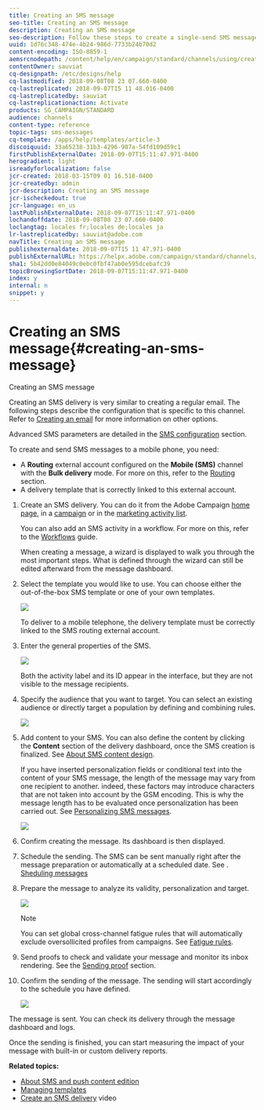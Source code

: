```yaml
---
title: Creating an SMS message
seo-title: Creating an SMS message
description: Creating an SMS message
seo-description: Follow these steps to create a single-send SMS message in Adobe Campaign.
uuid: 1d76c348-474e-4b24-986d-7733b24b70d2
content-encoding: ISO-8859-1
aemsrcnodepath: /content/help/en/campaign/standard/channels/using/creating-an-sms-message
contentOwner: sauviat
cq-designpath: /etc/designs/help
cq-lastmodified: 2018-09-08T08 23 07.660-0400
cq-lastreplicated: 2018-09-07T15 11 48.016-0400
cq-lastreplicatedby: sauviat
cq-lastreplicationaction: Activate
products: SG_CAMPAIGN/STANDARD
audience: channels
content-type: reference
topic-tags: sms-messages
cq-template: /apps/help/templates/article-3
discoiquuid: 33a65238-31b3-4296-987a-54fd109d59c1
firstPublishExternalDate: 2018-09-07T15:11:47.971-0400
herogradient: light
isreadyforlocalization: false
jcr-created: 2018-03-15T09 01 16.518-0400
jcr-createdby: admin
jcr-description: Creating an SMS message
jcr-ischeckedout: true
jcr-language: en_us
lastPublishExternalDate: 2018-09-07T15:11:47.971-0400
lochandoffdate: 2018-09-08T08 23 07.660-0400
loclangtag: locales fr;locales de;locales ja
lr-lastreplicatedby: sauviat@adobe.com
navTitle: Creating an SMS message
publishexternaldate: 2018-09-07T15 11 47.971-0400
publishExternalURL: https://helpx.adobe.com/campaign/standard/channels/using/creating-an-sms-message.html
sha1: 5b42dd0e84049c0ebc0fbf47ab0e595dcebafc39
topicBrowsingSortDate: 2018-09-07T15:11:47.971-0400
index: y
internal: n
snippet: y
---
```


# Creating an SMS message{#creating-an-sms-message}

Creating an SMS message

Creating an SMS delivery is very similar to creating a regular email. The following steps describe the configuration that is specific to this channel. Refer to [Creating an email](../../channels/using/creating-an-email.md) for more information on other options.

Advanced SMS parameters are detailed in the [SMS configuration](../../administration/using/configuring-sms-channel.md) section.

To create and send SMS messages to a mobile phone, you need:

* A **Routing** external account configured on the **Mobile (SMS)** channel with the **Bulk delivery** mode. For more on this, refer to the [Routing](../../administration/using/configuring-sms-channel.md#defining-an-sms-routing) section.
* A delivery template that is correctly linked to this external account.

1. Create an SMS delivery. You can do it from the Adobe Campaign [home page](../../start/using/interface-description.md#home-page), in a [campaign](../../start/using/marketing-activities.md#creating-a-marketing-activity) or in the [marketing activity list](../../start/using/programs-and-campaigns.md#creating-a-campaign).

   You can also add an SMS activity in a workflow. For more on this, refer to the [Workflows](../../automating/using/sms-delivery.md) guide.

   When creating a message, a wizard is displayed to walk you through the most important steps. What is defined through the wizard can still be edited afterward from the message dashboard.

1. Select the template you would like to use. You can choose either the out-of-the-box SMS template or one of your own templates.

   ![](assets/sms_creation_1.png)

   To deliver to a mobile telephone, the delivery template must be correctly linked to the SMS routing external account.

1. Enter the general properties of the SMS.

   ![](assets/sms_creation_2.png)

   Both the activity label and its ID appear in the interface, but they are not visible to the message recipients.

1. Specify the audience that you want to target. You can select an existing audience or directly target a population by defining and combining rules.

   ![](assets/sms_creation_3.png)

1. Add content to your SMS. You can also define the content by clicking the **Content** section of the delivery dashboard, once the SMS creation is finalized. See [About SMS content design](../../designing/using/about-sms-and-push-content-design.md).

   If you have inserted personalization fields or conditional text into the content of your SMS message, the length of the message may vary from one recipient to another. indeed, these factors may introduce characters that are not taken into account by the GSM encoding. This is why the message length has to be evaluated once personalization has been carried out. See [Personalizing SMS messages](../../channels/using/personalizing-sms-messages.md).

   ![](assets/sms_creation_4.png)

1. Confirm creating the message. Its dashboard is then displayed.
1. Schedule the sending. The SMS can be sent manually right after the message preparation or automatically at a scheduled date. See . [Sheduling messages](../../sending/using/about-scheduling-messages.md)
1. Prepare the message to analyze its validity, personalization and target.

   ![](assets/sms_creation_6.png)

   >[!NOTE]
   >
   >You can set global cross-channel fatigue rules that will automatically exclude oversollicited profiles from campaigns. See [Fatigue rules](../../administration/using/fatigue-rules.md).

1. Send proofs to check and validate your message and monitor its inbox rendering. See the [Sending proof](../../sending/using/managing-test-profiles-and-sending-proofs.md#sending-proofs) section.
1. Confirm the sending of the message. The sending will start accordingly to the schedule you have defined.

   ![](assets/sms_creation_7.png)

The message is sent. You can check its delivery through the message dashboard and logs.

Once the sending is finished, you can start measuring the impact of your message with built-in or custom delivery reports.

**Related topics:**

* [About SMS and push content edition](jma-sect1-ndh-dg4-h2b.md)
* [Managing templates](../../start/using/about-templates.md)
* [Create an SMS delivery](https://docs.campaign.adobe.com/doc/standard/en/Videos/creating_sms.mp4) video

